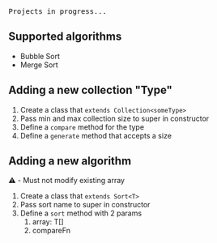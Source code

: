 <pre>Projects in progress...</pre>

## Supported algorithms

- Bubble Sort
- Merge Sort

## Adding a new collection "Type"

1. Create a class that `extends Collection<someType>`
2. Pass min and max collection size to super in constructor
3. Define a `compare` method for the type
4. Define a `generate` method that accepts a size

## Adding a new algorithm
:warning: - Must not modify existing array </pre> 

1. Create a class that `extends Sort<T>`
2. Pass sort name to super in constructor
3. Define a `sort` method with 2 params
   1. array: T[]
   2. compareFn<T>

